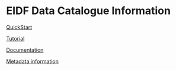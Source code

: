 # EIDF Data Catalogue Information

[QuickStart](./quickstart/)

[Tutorial](./tutorial/)

[Documentation](./docs/)

[Metadata information](./metadata/)
